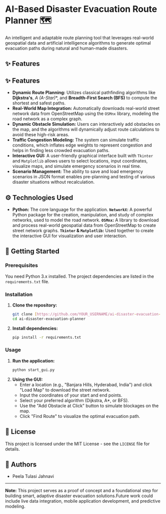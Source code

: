 # AI-Based Disaster Evacuation Route Planner 🗺️


An intelligent and adaptable route planning tool that leverages real-world geospatial data and artificial intelligence algorithms to generate optimal evacuation paths during natural and human-made disasters.
## ✨ Features

## ✨ Features

- **Dynamic Route Planning:** Utilizes classical pathfinding algorithms like **Dijkstra's**, **A* (A-Star)**, and **Breadth-First Search (BFS)** to compute the shortest and safest paths.
- **Real-World Map Integration:** Automatically downloads real-world street network data from OpenStreetMap using the `OSMnx` library, modeling the road network as a complex graph.
- **Dynamic Obstacle Simulation:** Users can interactively add obstacles on the map, and the algorithms will dynamically adjust route calculations to avoid these high-risk areas.
- **Traffic Congestion Modeling:** The system can simulate traffic conditions, which inflates edge weights to represent congestion and helps in finding less crowded evacuation paths.
- **Interactive GUI:** A user-friendly graphical interface built with `Tkinter` and `Matplotlib` allows users to select locations, input coordinates, visualize maps, and simulate emergency scenarios in real time.
- **Scenario Management:** The ability to save and load emergency scenarios in JSON format enables pre-planning and testing of various disaster situations without recalculation.

## ⚙️ Technologies Used

- **Python:** The core language for the application.
**`NetworkX`:** A powerful Python package for the creation, manipulation, and study of complex networks, used to model the road network.
**`OSMnx`:** A library to download and process real-world geospatial data from OpenStreetMap to create street network graphs.
**`Tkinter` & `Matplotlib`:** Used together to create the interactive GUI for visualization and user interaction.

## 🚀 Getting Started

### Prerequisites

You need Python 3.x installed. The project dependencies are listed in the `requirements.txt` file.

### Installation

1.  **Clone the repository:**
    ```bash
    git clone [https://github.com/YOUR_USERNAME/ai-disaster-evacuation-planner.git](https://github.com/YOUR_USERNAME/ai-disaster-evacuation-planner.git)
    cd ai-disaster-evacuation-planner
    ```
2.  **Install dependencies:**
    ```bash
    pip install -r requirements.txt
    ```

### Usage

1.  **Run the application:**
    ```bash
    python start_gui.py
    ```
2.  **Using the GUI:**
    -   Enter a location (e.g., "Banjara Hills, Hyderabad, India") and click "Load Map" to download the street network.
    -   Input the coordinates of your start and end points.
    -   Select your preferred algorithm (Dijkstra, A\*, or BFS).
    -   Use the "Add Obstacle at Click" button to simulate blockages on the map.
    -   Click "Find Route" to visualize the optimal evacuation path.

## 📄 License

This project is licensed under the MIT License - see the `LICENSE` file for details.

## 🤝 Authors

-   Peela Tulasi Jahnavi

---
**Note:** This project serves as a proof of concept and a foundational step for building smart, adaptive disaster evacuation solutions.Future work could include live data integration, mobile application development, and predictive modeling.
